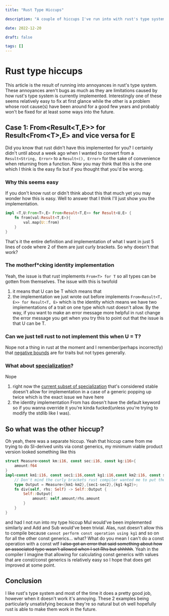 ```yaml
---
title: "Rust Type Hiccups"

description: "A couple of hiccups I've run into with rust's type system"

date: 2022-12-20

draft: false

tags: []
---
```


# Rust type hiccups

This article is the result of running into annoyances in rust's type system. These annoyances aren't bugs as much as they are limitations caused by how rust's type system is currently implemented. Interestingly one of these seems relatively easy to fix at first glance while the other is a problem whose root cause(s) have been around for a good few years and probably won't be fixed for at least some ways into the future.

## Case 1: From\<Result\<T,E\>\> for Result\<From\<T\>,E\> and vice versa for E

Did you know that rust didn't have this implemented for you? I certainly didn't until about a week ago when I wanted to convert from a `Result<String, Error>` to a `Result<(), Error>` for the sake of convenience when returning from a function. Now you may think that this is the one which I think is the easy fix but if you thought that you'd be wrong.

### Why this seems easy

If you don't know rust or didn't think about this that much yet you may wonder how this is easy. Well to answer that I think I'll just show you the implementation.
```rs
impl <T,U:From<T>,E> From<Result<T,E>> for Result<U,E> {
    fn from(val:Result<T,E>){
	    val.map(U::from)
    }
}
```
That's it the entire definition and implementation of what I want in just 5 lines of code where 2 of them are just curly brackets. So why doesn't that work?

### The motherf\*cking identity implementation

Yeah, the issue is that rust implements `From<T> for T` so all types can be gotten from themselves. The issue with this is twofold
1. it means that U can be T which means that
2. the implementation we just wrote out before implements `From<Result<T, E>> for Result<T, E>` which is the identity which means we have two implementations of a trait on one type which rust doesn't allow. By the way, if you want to make an error message more helpful in rust change the error message you get when you try this to point out that the issue is that U can be T.

### Can we just tell rust to not implement this when U = T?

Nope not a thing in rust at the moment and I remember(perhaps incorrectly) that [negative bounds](https://github.com/rust-lang/rust/issues/42721) are for traits but not types generally.

### What about [specialization](https://doc.rust-lang.org/unstable-book/language-features/specialization.html)?

Nope
1. right now the [current subset of specialization](https://doc.rust-lang.org/unstable-book/language-features/min-specialization.html) that's considered stable doesn't allow for implementation in a case of a generic popping up twice which is the exact issue we have here
2. the identity implementation From has doesn't have the default keyword so if you wanna override it you're kinda fucked(unless you're trying to modify the stdlib like I was).

## So what was the other hiccup?

Oh yeah, there was a separate hiccup. Yeah that hiccup came from me trying to do SI-derived units via const generics, my minimum viable product version looked something like this
```rs
struct Measure<const km:i16, const sec:i16, const kg:i16>{
    amount:f64
}
impl<const km1:i16, const sec1:i16,const kg1:i16,const km2:i16, const sec2:i16,const kg2:i16> Div<Rhs=Measure<km2,sec2,kg2>> for Measure<km1,sec1,kg1> {
	// Don't mind the curly brackets rust compiler wanted me to put them there for whatever reason
	type Output = Measure<{km1-km2},{sec1-sec2},{kg1-kg2}>;
	fn div(self, rhs: Self) -> Self::Output {
	    Self::Output{
		    amount: self.amount/rhs.amount
	    }
	}
}
```
and had I not run into my type hiccup Mul would've been implemented similarly and Add and Sub would've been trivial. Alas, rust doesn't allow this to compile because `cannot perform const operation using kg1` and so on for all the other const generics... what? What do you mean I can't do a const operation with a const wtf ~~I also got an error that said something about how an associated type wasn't allowed when I set Rhs but shhhhh~~. Yeah in the compiler I imagine that allowing for calculating const generics with values that are const/const generics is relatively easy so I hope that does get improved at some point.

## Conclusion

I like rust's type system and most of the time it does a pretty good job, however when it doesn't work it's annoying. These 2 examples being particularly unsatisfying because they're so natural but oh well hopefully rust is able to make them work in the future.
